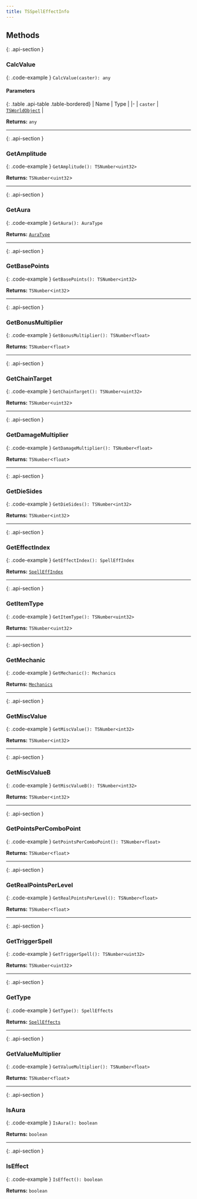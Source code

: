 ```yaml
---
title: TSSpellEffectInfo
---
```



## Methods

{: .api-section }
### CalcValue

{: .code-example }
`CalcValue(caster): any`

#### Parameters

{: .table .api-table .table-bordered}
| Name | Type |
|-
| `caster` | [`TSWorldObject`](TSWorldObject) |

**Returns:** 
`any`

___

{: .api-section }
### GetAmplitude

{: .code-example }
`GetAmplitude(): TSNumber<uint32>`

**Returns:** 
`TSNumber`<`uint32`\>

___

{: .api-section }
### GetAura

{: .code-example }
`GetAura(): AuraType`

**Returns:** 
[`AuraType`](../enums/AuraType)

___

{: .api-section }
### GetBasePoints

{: .code-example }
`GetBasePoints(): TSNumber<int32>`

**Returns:** 
`TSNumber`<`int32`\>

___

{: .api-section }
### GetBonusMultiplier

{: .code-example }
`GetBonusMultiplier(): TSNumber<float>`

**Returns:** 
`TSNumber`<`float`\>

___

{: .api-section }
### GetChainTarget

{: .code-example }
`GetChainTarget(): TSNumber<uint32>`

**Returns:** 
`TSNumber`<`uint32`\>

___

{: .api-section }
### GetDamageMultiplier

{: .code-example }
`GetDamageMultiplier(): TSNumber<float>`

**Returns:** 
`TSNumber`<`float`\>

___

{: .api-section }
### GetDieSides

{: .code-example }
`GetDieSides(): TSNumber<int32>`

**Returns:** 
`TSNumber`<`int32`\>

___

{: .api-section }
### GetEffectIndex

{: .code-example }
`GetEffectIndex(): SpellEffIndex`

**Returns:** 
[`SpellEffIndex`](../enums/SpellEffIndex)

___

{: .api-section }
### GetItemType

{: .code-example }
`GetItemType(): TSNumber<uint32>`

**Returns:** 
`TSNumber`<`uint32`\>

___

{: .api-section }
### GetMechanic

{: .code-example }
`GetMechanic(): Mechanics`

**Returns:** 
[`Mechanics`](../enums/Mechanics)

___

{: .api-section }
### GetMiscValue

{: .code-example }
`GetMiscValue(): TSNumber<int32>`

**Returns:** 
`TSNumber`<`int32`\>

___

{: .api-section }
### GetMiscValueB

{: .code-example }
`GetMiscValueB(): TSNumber<int32>`

**Returns:** 
`TSNumber`<`int32`\>

___

{: .api-section }
### GetPointsPerComboPoint

{: .code-example }
`GetPointsPerComboPoint(): TSNumber<float>`

**Returns:** 
`TSNumber`<`float`\>

___

{: .api-section }
### GetRealPointsPerLevel

{: .code-example }
`GetRealPointsPerLevel(): TSNumber<float>`

**Returns:** 
`TSNumber`<`float`\>

___

{: .api-section }
### GetTriggerSpell

{: .code-example }
`GetTriggerSpell(): TSNumber<uint32>`

**Returns:** 
`TSNumber`<`uint32`\>

___

{: .api-section }
### GetType

{: .code-example }
`GetType(): SpellEffects`

**Returns:** 
[`SpellEffects`](../enums/SpellEffects)

___

{: .api-section }
### GetValueMultiplier

{: .code-example }
`GetValueMultiplier(): TSNumber<float>`

**Returns:** 
`TSNumber`<`float`\>

___

{: .api-section }
### IsAura

{: .code-example }
`IsAura(): boolean`

**Returns:** 
`boolean`

___

{: .api-section }
### IsEffect

{: .code-example }
`IsEffect(): boolean`

**Returns:** 
`boolean`

